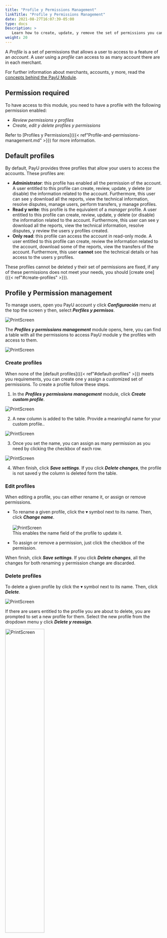```yaml
---
title: "Profile y Permissions Management"
linkTitle: "Profile y Permissions Management"
date: 2021-08-27T16:07:39-05:00
type: docs
Description: >
   Learn how to create, update, y remove the set of permissions you can assign to your users.
weight: 20
---
```


A _Profile_ is a set of permissions that allows a user to access to a feature of an _account_. A _user_ using a _profile_ can access to as many account there are in each merchant.

For further information about merchants, accounts, y more, read the [concepts behind the PayU Module](/payu-module-documentation.html#payu-module-concepts).

## Permission required
To have access to this module, you need to have a profile with the following permission enabled:

* _Review permissions y profiles_
* _Create, edit y delete profiles y permissions_

Refer to [Profiles y Permissions]({{< ref"Profile-and-permissions-management.md" >}}) for more information.

## Default profiles
By default, PayU provides three profiles that allow your users to access the accounts. These profiles are:

* **Administrator**: this profile has enabled all the permission of the account. A user entitled to this profile can create, review, update, y delete (or disable) the information related to the account. Furthermore, this user can see y download all the reports, view the technical information, resolve disputes, manage users, perform transfers, y manage profiles. 
* **Read y write**: this profile is the equivalent of a _manager_ profile. A user entitled to this profile can create, review, update, y delete (or disable) the information related to the account. Furthermore, this user can see y download all the reports, view the technical information, resolve disputes, y review the users y profiles created.
* **Only read**: this profile can access the account in read-only mode. A user entitled to this profile can create, review the information related to the account, download some of the reports, view the transfers of the account. Furthermore, this user **cannot** see the technical details or has access to the users y profiles.

These profiles cannot be deleted y their set of permissions are fixed, if any of these permissions does not meet your needs, you should [create one]({{< ref"#create-profiles" >}}).

## Profile y Permission management
To manage users, open you PayU account y click _**Configuración**_ menu at the top the screen y then, select _**Perfiles y permisos**_.

![PrintScreen](/assets/Profiles/Profiles_01.png)

The _**Profiles y permissions management**_ module opens, here, you can find a table with all the permissions to access PayU module y the profiles with access to them.

![PrintScreen](/assets/Profiles/Profiles_02.png)
 
### Create profiles
When none of the [default profiles]({{< ref"#default-profiles" >}}) meets you requirements, you can create one y assign a customized set of permissions. To create a profile follow these steps.

1. In the _**Profiles y permissions management**_ module, click _**Create custom profile**_.

![PrintScreen](/assets/Profiles/Profiles_03.png)

2. A new column is added to the table. Provide a meaningful name for your custom profile..

![PrintScreen](/assets/Profiles/Profiles_04.png)

3. Once you set the name, you can assign as many permission as you need by clicking the checkbox of each row.

![PrintScreen](/assets/Profiles/Profiles_05.png)

4. When finish, click _**Save settings**_. If you click _**Delete changes**_, the profile is not saved y the column is deleted form the table.

### Edit profiles
When editing a profile, you can either rename it, or assign or remove permissions.

* To rename a given profile, click the ▾ symbol next to its name. Then, click _**Change name**_.<br><br>![PrintScreen](/assets/Profiles/Profiles_06.png)<br>This enables the name field of the profile to update it.

* To assign or remove a permission, just click the checkbox of the permission.

When finish, click _**Save settings**_. If you click _**Delete changes**_, all the changes for both renaming y permission change are discarded.

### Delete profiles
To delete a given profile by click the ▾ symbol next to its name. Then, click _**Delete**_.

![PrintScreen](/assets/Profiles/Profiles_07.png)

If there are users entitled to the profile you are about to delete, you are prompted to set a new profile for them. Select the new profile from the dropdown menu y click _**Delete y reassign**_.

<img src="/assets/Profiles/Profiles_08.png" alt="PrintScreen" width="50%"/><br>

As soon as you delete the profile, its column is removed from the table y no user will be able to have this profile.